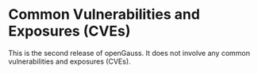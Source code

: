 # Common Vulnerabilities and Exposures \(CVEs\)<a name="EN-US_TOPIC_0244801142"></a>

This is the second release of openGauss. It does not involve any common vulnerabilities and exposures \(CVEs\).

